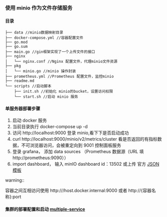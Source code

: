 ### 使用 minio 作为文件存储服务

#### 目录

```dir
├── data //minio数据映射目录
├── docker-compose.yml //容器配置文件
├── go.mod
├── go.sum
├── main.go //gin框架实现了一个上传文件的接口
├── nginx
│   └── nginx.conf //Nginx 配置文件，代理minio文件资源
├── pkg
│   └── minio.go //minio 操作封装
├── prometheus.yml //Prometheus 配置文件，监控minio
├── readme.md
└── scripts //启动脚本
    ├── init.sh //初始化 minio的bucket，设置访问权限
    └── start.sh //启动 minio 服务
```

#### 单服务器部署步骤

1. 启动 docker 服务
2. 当前目录执行 docker-compose up -d
3. 访问 http://localhost:9000 登录 minio,看下下是否启动成功
4. curl http://localhost:9000/minio/v2/metrics/cluster 看是否返回的有指标数据，不可浏览器访问，会被重定向到 9001 控制面板服务
5. 登录 grafana， 添加 data sources （Prometheus 数据源（URL 填 http://prometheus:9090））
6. import dashboard， 输入 minIO dashboard id：13502 或上传 官方 [JSON 模板](https://github.com/minio/minio/blob/master/docs/metrics/prometheus/grafana/minio-dashboard.json)

warning::

容器之间互相访问使用 http:///host.docker.internal:9000 或者 http://{容器名称}:port

#### 集群的部署配置和启动 [multiple-service](./multiple-service/)
